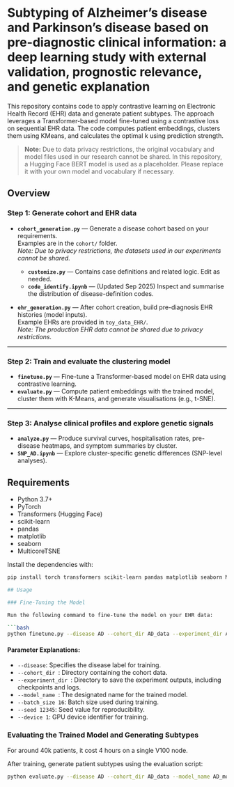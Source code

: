 # Subtyping of Alzheimer’s disease and Parkinson’s disease based on pre-diagnostic clinical information: a deep learning study with external validation, prognostic relevance, and genetic explanation


This repository contains code to apply contrastive learning on Electronic Health Record (EHR) data and generate patient subtypes. The approach leverages a Transformer-based model fine-tuned using a contrastive loss on sequential EHR data. The code computes patient embeddings, clusters them using KMeans, and calculates the optimal k using prediction strength.

> **Note:** Due to data privacy restrictions, the original vocabulary and model files used in our research cannot be shared. In this repository, a Hugging Face BERT model is used as a placeholder. Please replace it with your own model and vocabulary if necessary.

## Overview

### Step 1: Generate cohort and EHR data
- **`cohort_generation.py`** — Generate a disease cohort based on your requirements.  
  Examples are in the `cohort/` folder.  
  *Note: Due to privacy restrictions, the datasets used in our experiments cannot be shared.*

  - **`customize.py`** — Contains case definitions and related logic. Edit as needed.  
  - **`code_identify.ipynb`** — (Updated Sep 2025) Inspect and summarise the distribution of disease-definition codes.

- **`ehr_generation.py`** — After cohort creation, build pre-diagnosis EHR histories (model inputs).  
  Example EHRs are provided in `toy_data_EHR/`.  
  *Note: The production EHR data cannot be shared due to privacy restrictions.*

---

### Step 2: Train and evaluate the clustering model
- **`finetune.py`** — Fine-tune a Transformer-based model on EHR data using contrastive learning.  
- **`evaluate.py`** — Compute patient embeddings with the trained model, cluster them with K-Means, and generate visualisations (e.g., t-SNE).

---

### Step 3: Analyse clinical profiles and explore genetic signals
- **`analyze.py`** — Produce survival curves, hospitalisation rates, pre-disease heatmaps, and symptom summaries by cluster.  
- **`SNP_AD.ipynb`** — Explore cluster-specific genetic differences (SNP-level analyses).


## Requirements

- Python 3.7+
- PyTorch
- Transformers (Hugging Face)
- scikit-learn
- pandas
- matplotlib
- seaborn
- MulticoreTSNE

Install the dependencies with:

```bash
pip install torch transformers scikit-learn pandas matplotlib seaborn MulticoreTSNE

## Usage

### Fine-Tuning the Model

Run the following command to fine-tune the model on your EHR data:

```bash
python finetune.py --disease AD --cohort_dir AD_data --experiment_dir AD --model_name cl_maskage_b16 --batch_size 16 --seed 12345 --device 1
```

#### Parameter Explanations:

- `--disease`: Specifies the disease label for training.
- `--cohort_dir `: Directory containing the  cohort data.
- `--experiment_dir `: Directory to save the experiment outputs, including checkpoints and logs.
- `--model_name `: The designated name for the trained model.
- `--batch_size 16`: Batch size used during training.
- `--seed 12345`: Seed value for reproducibility.
- `--device 1`: GPU device identifier for training.

### Evaluating the Trained Model and Generating Subtypes
For around 40k patients, it cost 4 hours on a single V100 node.

After training, generate patient subtypes using the evaluation script:

```bash
python evaluate.py --disease AD --cohort_dir AD_data --model_name AD_model --experiment_dir AD --k 5 --fold_idx 4 --device 0 
```


